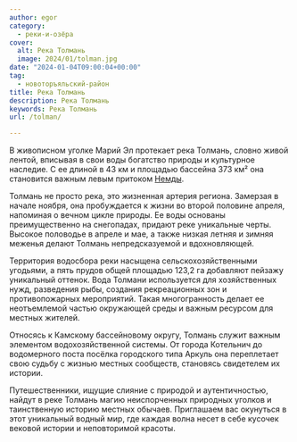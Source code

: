 ```yaml
---
author: egor
category:
  - реки-и-озёра
cover:
  alt: Река Толмань
  image: 2024/01/tolman.jpg
date: "2024-01-04T09:00:04+00:00"
tag:
  - новоторъяльский-район
title: Река Толмань
description: Река Толмань
keywords: Река Толмань
url: /tolman/

---
```

В живописном уголке Марий Эл протекает река Толмань, словно живой лентой, вписывая в свои воды богатство природы и культурное наследие. С ее длиной в 43 км и площадью бассейна 373 км² она становится важным левым притоком [Немды](/nemda/).

Толмань не просто река, это жизненная артерия региона. Замерзая в начале ноября, она пробуждается к жизни во второй половине апреля, напоминая о вечном цикле природы. Ее воды основаны преимущественно на снегопадах, придают реке уникальные черты. Высокое половодье в апреле и мае, а также низкая летняя и зимняя меженья делают Толмань непредсказуемой и вдохновляющей.

Территория водосбора реки насыщена сельскохозяйственными угодьями, а пять прудов общей площадью 123,2 га добавляют пейзажу уникальный оттенок. Вода Толмани используется для хозяйственных нужд, разведения рыбы, создания рекреационных зон и противопожарных мероприятий. Такая многогранность делает ее неотъемлемой частью окружающей среды и важным ресурсом для местных жителей.

Относясь к Камскому бассейновому округу, Толмань служит важным элементом водохозяйственной системы. От города Котельнич до водомерного поста посёлка городского типа Аркуль она переплетает свою судьбу с жизнью местных сообществ, становясь свидетелем их истории.

Путешественники, ищущие слияние с природой и аутентичностью, найдут в реке Толмань магию неиспорченных природных уголков и таинственную историю местных обычаев. Приглашаем вас окунуться в этот уникальный водный мир, где каждая волна несет в себе кусочек вековой истории и неповторимой красоты.
